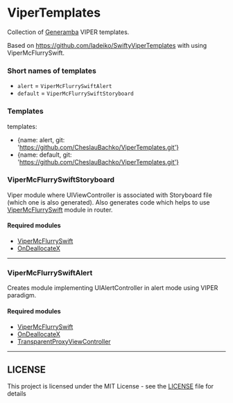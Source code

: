 # ViperTemplates

Collection of [Generamba](https://github.com/rambler-digital-solutions/Generamba) VIPER templates.

Based on https://github.com/ladeiko/SwiftyViperTemplates with using ViperMcFlurrySwift.
### Short names of templates

* ```alert``` = ```ViperMcFlurrySwiftAlert```
* ```default``` = ```ViperMcFlurrySwiftStoryboard```


### Templates
templates:
- {name: alert, git: 'https://github.com/CheslauBachko/ViperTemplates.git'}
- {name: default, git: 'https://github.com/CheslauBachko/ViperTemplates.git'}




### ViperMcFlurrySwiftStoryboard
Viper module where UIViewController is associated with Storyboard file (which one is also generated). Also generates code which helps to use [ViperMcFlurrySwift](https://github.com/CheslauBachko/ViperMcFlurrySwift) module in router.

#### Required modules

 * [ViperMcFlurrySwift](https://github.com/ladeiko/ViperMcFlurryX)
 * [OnDeallocateX](https://github.com/ladeiko/OnDeallocateX)
___

### ViperMcFlurrySwiftAlert 
Creates module implementing UIAlertController in alert mode using VIPER paradigm.

#### Required modules

 * [ViperMcFlurrySwift](https://github.com/CheslauBachko/ViperMcFlurrySwift)
 * [OnDeallocateX](https://github.com/ladeiko/OnDeallocateX)
 * [TransparentProxyViewController](https://github.com/ladeiko/TransparentProxyViewController)

___



## LICENSE
This project is licensed under the MIT License - see the [LICENSE](LICENSE) file for details
